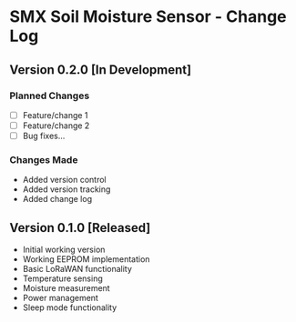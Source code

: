 # SMX Soil Moisture Sensor - Change Log

## Version 0.2.0 [In Development]
### Planned Changes
- [ ] Feature/change 1
- [ ] Feature/change 2
- [ ] Bug fixes...

### Changes Made
- Added version control
- Added version tracking
- Added change log

## Version 0.1.0 [Released]
- Initial working version
- Working EEPROM implementation
- Basic LoRaWAN functionality
- Temperature sensing
- Moisture measurement
- Power management
- Sleep mode functionality